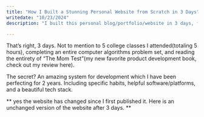 ```yaml
---
title: "How I Built a Stunning Personal Website from Scratch in 3 Days"
writedate: "10/23/2024"
description: "I built this personal blog/portfolio/website in 3 days, from scratch, using vite, react, sass, and a lot of AI. Here’s how I did it…"

---
```


That’s right, 3 days. Not to mention to 5 college classes I attended(totaling 5 hours), completing an entire computer algorithms problem set, and reading the entirety of “The Mom Test”(my new favorite product development book, check out my review here).

The secret? An amazing system for development which I have been perfecting for 2 years. Including specific habits, helpful software/platforms, and a beautiful tech stack.

** yes the website has changed since I first published it. Here is an unchanged version of the website after 3 days. **
